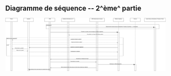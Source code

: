 Diagramme de séquence -- 2^ème^ partie
--------------------------------------


![Diagramme de séquence -- 2^ème^ Partie](../../rapport/exports/sequence_2.png "Diagramme de séquence -- 2^ème^") 
